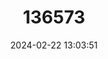 ---
title: "136573"
category: "Marmosops pinheiroi"
draft: false
date: 2024-02-22 13:03:51
languages:
  English: ["Pinheiro's Slender Opossum"]
---